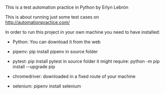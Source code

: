 This is a test automation practice in Python by Erlyn Lebrón

This is about running just some test cases on http://automationpractice.com/

In order to run this project in your own machine you need to have installed: 

* Python: You can download it from the web
* pipenv: pip install pipenv in source folder
* pytest: pip install pytest in source folder
          it might require: python -m pip install --upgrade pip
          
 * chromedriver: downloaded in a fixed route of your machine
 * selenium: pipenv install selenium
 
 
 